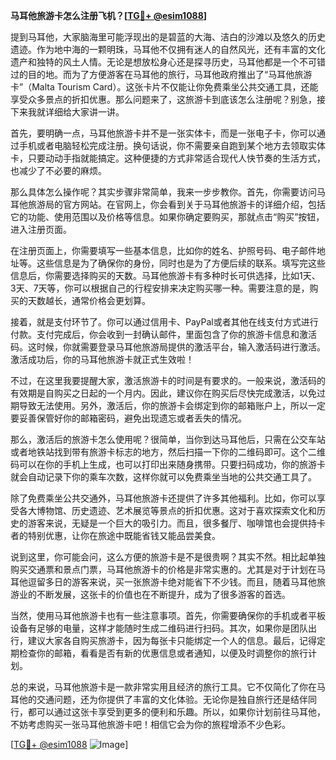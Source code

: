 **马耳他旅游卡怎么注册飞机？[[TG💪+ @esim1088](https://t.me/s/esim1088)]**

提到马耳他，大家脑海里可能浮现出的是碧蓝的大海、洁白的沙滩以及悠久的历史遗迹。作为地中海的一颗明珠，马耳他不仅拥有迷人的自然风光，还有丰富的文化遗产和独特的风土人情。无论是想放松身心还是探寻历史，马耳他都是一个不可错过的目的地。而为了方便游客在马耳他的旅行，马耳他政府推出了“马耳他旅游卡”（Malta Tourism Card）。这张卡片不仅能让你免费乘坐公共交通工具，还能享受众多景点的折扣优惠。那么问题来了，这旅游卡到底该怎么注册呢？别急，接下来我就详细给大家讲一讲。

首先，要明确一点，马耳他旅游卡并不是一张实体卡，而是一张电子卡，你可以通过手机或者电脑轻松完成注册。换句话说，你不需要亲自跑到某个地方去领取实体卡，只要动动手指就能搞定。这种便捷的方式非常适合现代人快节奏的生活方式，也减少了不必要的麻烦。

那么具体怎么操作呢？其实步骤非常简单，我来一步步教你。首先，你需要访问马耳他旅游局的官方网站。在官网上，你会看到关于马耳他旅游卡的详细介绍，包括它的功能、使用范围以及价格等信息。如果你确定要购买，那就点击“购买”按钮，进入注册页面。

在注册页面上，你需要填写一些基本信息，比如你的姓名、护照号码、电子邮件地址等。这些信息是为了确保你的身份，同时也是为了方便后续的联系。填写完这些信息后，你需要选择购买的天数。马耳他旅游卡有多种时长可供选择，比如1天、3天、7天等，你可以根据自己的行程安排来决定购买哪一种。需要注意的是，购买的天数越长，通常价格会更划算。

接着，就是支付环节了。你可以通过信用卡、PayPal或者其他在线支付方式进行付款。支付完成后，你会收到一封确认邮件，里面包含了你的旅游卡信息和激活码。这时候，你就需要登录马耳他旅游局提供的激活平台，输入激活码进行激活。激活成功后，你的马耳他旅游卡就正式生效啦！

不过，在这里我要提醒大家，激活旅游卡的时间是有要求的。一般来说，激活码的有效期是自购买之日起的一个月内。因此，建议你在购买后尽快完成激活，以免过期导致无法使用。另外，激活后，你的旅游卡会绑定到你的邮箱账户上，所以一定要妥善保管好你的邮箱密码，避免出现遗忘或者丢失的情况。

那么，激活后的旅游卡怎么使用呢？很简单，当你到达马耳他后，只需在公交车站或者地铁站找到带有旅游卡标志的地方，然后扫描一下你的二维码即可。这个二维码可以在你的手机上生成，也可以打印出来随身携带。只要扫码成功，你的旅游卡就会自动记录下你的乘车次数，这样你就可以免费乘坐当地的公共交通工具了。

除了免费乘坐公共交通外，马耳他旅游卡还提供了许多其他福利。比如，你可以享受各大博物馆、历史遗迹、艺术展览等景点的折扣优惠。这对于喜欢探索文化和历史的游客来说，无疑是一个巨大的吸引力。而且，很多餐厅、咖啡馆也会提供持卡者的特别优惠，让你在旅途中既能省钱又能品尝美食。

说到这里，你可能会问，这么方便的旅游卡是不是很贵啊？其实不然。相比起单独购买交通票和景点门票，马耳他旅游卡的价格是非常实惠的。尤其是对于计划在马耳他逗留多日的游客来说，买一张旅游卡绝对能省下不少钱。而且，随着马耳他旅游业的不断发展，这张卡的价值也在不断提升，成为了很多游客的首选。

当然，使用马耳他旅游卡也有一些注意事项。首先，你需要确保你的手机或者平板设备有足够的电量，这样才能随时生成二维码进行扫码。其次，如果你是团队出行，建议大家各自购买旅游卡，因为每张卡只能绑定一个人的信息。最后，记得定期检查你的邮箱，看看是否有新的优惠信息或者通知，以便及时调整你的旅行计划。

总的来说，马耳他旅游卡是一款非常实用且经济的旅行工具。它不仅简化了你在马耳他的交通问题，还为你提供了丰富的文化体验。无论你是独自旅行还是结伴同行，都可以通过这张卡享受到更多的便利和乐趣。所以，如果你计划前往马耳他，不妨考虑购买一张马耳他旅游卡吧！相信它会为你的旅程增添不少色彩。

[[TG💪+ @esim1088](https://t.me/s/esim1088) ![Image](https://i.postimg.cc/4NQfJmqS/Snipaste-2025-05-13-00-14-12.png)]